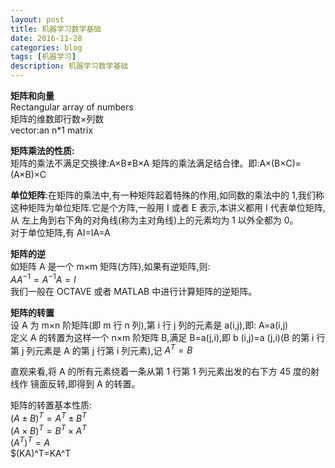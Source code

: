 ```yaml
---
layout: post
title: 机器学习数学基础
date: 2016-11-28
categories: blog
tags: [机器学习]
description: 机器学习数学基础
---
```



**矩阵和向量**     
Rectangular array of numbers    
矩阵的维数即行数×列数       
vector:an n*1 matrix    

**矩阵乘法的性质:**      
矩阵的乘法不满足交换律:A×B≠B×A 矩阵的乘法满足结合律。即:A×(B×C)=(A×B)×C 

**单位矩阵**:在矩阵的乘法中,有一种矩阵起着特殊的作用,如同数的乘法中的 1,我们称
这种矩阵为单位矩阵.它是个方阵,一般用 I 或者 E 表示,本讲义都用 I 代表单位矩阵,从 左上角到右下角的对角线(称为主对角线)上的元素均为 1 以外全都为 0。         
对于单位矩阵,有 AI=IA=A       

**矩阵的逆**    
如矩阵 A 是一个 m×m 矩阵(方阵),如果有逆矩阵,则:    
$AA^{-1}=A^{-1}A=I$     
我们一般在 OCTAVE 或者 MATLAB 中进行计算矩阵的逆矩阵。

**矩阵的转置**      
设 A 为 m×n 阶矩阵(即 m 行 n 列),第 i 行 j 列的元素是 a(i,j),即: A=a(i,j)     
定义 A 的转置为这样一个 n×m 阶矩阵 B,满足 B=a(j,i),即 b (i,j)=a (j,i)(B 的第 i 行第 j 列元素是 A 的第 j 行第 i 列元素),记 $A^T=B$

直观来看,将 A 的所有元素绕着一条从第 1 行第 1 列元素出发的右下方 45 度的射线作 镜面反转,即得到 A 的转置。

矩阵的转置基本性质:     
$(A±B)^T=A^T±B^T$     
$(A×B)^T= B^T×A^T$      
$(A^T)^T=A$     
$(KA)^T=KA^T    

